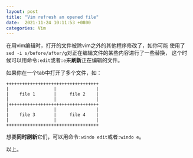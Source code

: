 ```yaml
---
layout: post
title: "Vim refresh an opened file"
date:  2021-11-24 10:11:53 +0800
categories: Vim
---
```


在用vim编辑时，打开的文件被除vim之外的其他程序修改了，如你可能
使用了`sed -i s/before/after/g`对正在编辑文件的某些内容进行了一些替换，
这个时候可以用命令`:edit`或者`:e`来**刷新**正在编辑的文件。

如果你在一个tab中打开了多个文件，如：
```
+++++++++++++++++++++++++++++++++++
|                 |               |
|    file 1       |     file 2    |
|                 |               |
|++++++++++++++++++++++++++++++++++
|                 |               |
|    file 3       |     file 4    |
|                 |               |
+++++++++++++++++++++++++++++++++++
```
想要**同时刷新**它们，可以用命令`:windo edit`或者`:windo e`。

以上。
